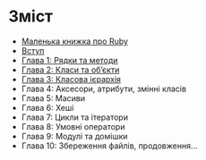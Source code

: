 # Зміст

* [Маленька книжка про Ruby](/README.md)
* [Вступ](/chapters/00-Introduction.md)
* [Глава 1: Рядки та методи](/chapters/01-Strings-and-Methods.md)
* [Глава 2: Класи та об’єкти](/chapters/02-Classes-and-Objects.md)
* [Глава 3: Класова ієрархія](/chapters/03-Class-Hierarchies.md)
* Глава 4: Аксесори, атрибути, змінні класів
* Глава 5: Масиви
* Глава 6: Хеші
* Глава 7: Цикли та ітератори
* Глава 8: Умовні оператори
* Глава 9: Модулі та домішки
* Глава 10: Збереження файлів, продовження…
